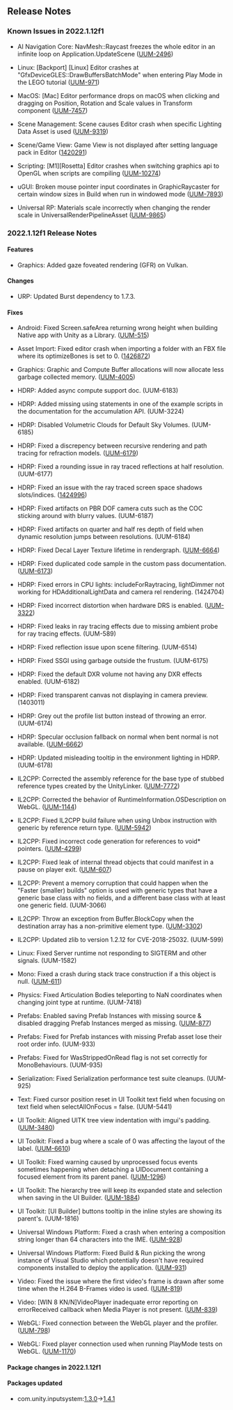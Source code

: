## Release Notes

### Known Issues in 2022.1.12f1

-   AI Navigation Core: NavMesh::Raycast freezes the whole editor in an infinite loop on Application.UpdateScene ([UUM-2496](https://issuetracker.unity3d.com/issues/navmesh-raycast-freezes-the-whole-editor-in-an-infinite-loop-on-application-dot-updatescene))

-   Linux: \[Backport\] \[Linux\] Editor crashes at \"GfxDeviceGLES::DrawBuffersBatchMode\" when entering Play Mode in the LEGO tutorial ([UUM-971](https://issuetracker.unity3d.com/issues/backport-linux-editor-crashes-at-gfxdevicegles-drawbuffersbatchmode-when-entering-play-mode-in-the-lego-tutorial))

-   MacOS: \[Mac\] Editor performance drops on macOS when clicking and dragging on Position, Rotation and Scale values in Transform component ([UUM-7457](https://issuetracker.unity3d.com/issues/mac-editor-performance-drops-on-macos-when-clicking-and-dragging-on-position-rotation-and-scale-values-in-transform-component))

-   Scene Management: Scene causes Editor crash when specific Lighting Data Asset is used ([UUM-9319](https://issuetracker.unity3d.com/issues/scene-causes-editor-crash-when-specific-lighting-data-asset-is-used))

-   Scene/Game View: Game View is not displayed after setting language pack in Editor ([1420291](https://issuetracker.unity3d.com/issues/gameview-is-not-displayed-after-setting-language-pack-in-unityeditor))

-   Scripting: \[M1\]\[Rosetta\] Editor crashes when switching graphics api to OpenGL when scripts are compiling ([UUM-10274](https://issuetracker.unity3d.com/issues/m1-rosetta-editor-crashes-when-switching-graphics-api-to-opengl-when-scripts-are-compiling))

-   uGUI: Broken mouse pointer input coordinates in GraphicRaycaster for certain window sizes in Build when run in windowed mode ([UUM-7893](https://issuetracker.unity3d.com/issues/broken-mouse-pointer-input-coordinates-in-graphicraycaster-for-certain-window-sizes-in-build-when-run-in-windowed-mode))

-   Universal RP: Materials scale incorrectly when changing the render scale in UniversalRenderPipelineAsset ([UUM-9865](https://issuetracker.unity3d.com/issues/materials-scale-incorrectly-when-changing-the-render-scale-in-universalrenderpipelineasset))

### 2022.1.12f1 Release Notes

#### Features

-   Graphics: Added gaze foveated rendering (GFR) on Vulkan.

#### Changes

-   URP: Updated Burst dependency to 1.7.3.

#### Fixes

-   Android: Fixed Screen.safeArea returning wrong height when building Native app with Unity as a Library. ([UUM-515](https://issuetracker.unity3d.com/issues/android-screen-dot-safearea-returns-wrong-height-when-building-native-app-with-unity-as-a-library))

-   Asset Import: Fixed editor crash when importing a folder with an FBX file where its optimizeBones is set to 0. ([1426872](https://issuetracker.unity3d.com/issues/mac-editor-crashes-when-importing-a-folder-with-an-fbx-file-and-its-meta-file-where-optimizebones-is-set-to-0))

-   Graphics: Graphic and Compute Buffer allocations will now allocate less garbage collected memory. ([UUM-4005](https://issuetracker.unity3d.com/issues/backport-graphicsbuffers-constructor-and-other-api-that-returns-graphicsbuffers-allocate-garbage))

-   HDRP: Added async compute support doc. (UUM-6183)

-   HDRP: Added missing using statements in one of the example scripts in the documentation for the accumulation API. (UUM-3224)

-   HDRP: Disabled Volumetric Clouds for Default Sky Volumes. (UUM-6185)

-   HDRP: Fixed a discrepency between recursive rendering and path tracing for refraction models. ([UUM-6179](https://issuetracker.unity3d.com/issues/hdrp-recursive-rendering-refraction-is-very-different-compared-to-rasterization-slash-pathtracing))

-   HDRP: Fixed a rounding issue in ray traced reflections at half resolution. (UUM-6177)

-   HDRP: Fixed an issue with the ray traced screen space shadows slots/indices. ([1424996](https://issuetracker.unity3d.com/issues/hdrp-incorrectly-allocated-slots-for-screen-space-shadows))

-   HDRP: Fixed artifacts on PBR DOF camera cuts such as the COC sticking around with blurry values. (UUM-6187)

-   HDRP: Fixed artifacts on quarter and half res depth of field when dynamic resolution jumps between resolutions. (UUM-6184)

-   HDRP: Fixed Decal Layer Texture lifetime in rendergraph. ([UUM-6664](https://issuetracker.unity3d.com/issues/decal-layer-texture-lifetime-in-rendergraph-1))

-   HDRP: Fixed duplicated code sample in the custom pass documentation. ([UUM-6173](https://issuetracker.unity3d.com/issues/hdrp-sample-code-for-custom-pass-scripting-is-incorrect))

-   HDRP: Fixed errors in CPU lights: includeForRaytracing, lightDimmer not working for HDAdditionalLightData and camera rel rendering. (1424704)

-   HDRP: Fixed incorrect distortion when hardware DRS is enabled. ([UUM-3322](https://issuetracker.unity3d.com/issues/hdrp-camera-view-is-rendered-on-objects-with-a-distortion-blur-material-when-dynamic-resolution-is-enabled))

-   HDRP: Fixed leaks in ray tracing effects due to missing ambient probe for ray tracing effects. (UUM-589)

-   HDRP: Fixed reflection issue upon scene filtering. (UUM-6514)

-   HDRP: Fixed SSGI using garbage outside the frustum. (UUM-6175)

-   HDRP: Fixed the default DXR volume not having any DXR effects enabled. (UUM-6182)

-   HDRP: Fixed transparent canvas not displaying in camera preview. (1403011)

-   HDRP: Grey out the profile list button instead of throwing an error. (UUM-6174)

-   HDRP: Specular occlusion fallback on normal when bent normal is not available. ([UUM-6662](https://issuetracker.unity3d.com/issues/bent-normals-and-shadergraph-1))

-   HDRP: Updated misleading tooltip in the environment lighting in HDRP. (UUM-6178)

-   IL2CPP: Corrected the assembly reference for the base type of stubbed reference types created by the UnityLinker. ([UUM-7772](https://issuetracker.unity3d.com/issues/backport-build-fails-with-il2cpp-error-when-building-in-il2cpp-scripting-backend-1))

-   IL2CPP: Corrected the behavior of RuntimeInformation.OSDescription on WebGL. ([UUM-1144](https://issuetracker.unity3d.com/issues/notsupportedexception-thrown-when-calling-any-member-of-system-dot-runtime-dot-interopservices-dot-runtimeinformation-in-webgl))

-   IL2CPP: Fixed IL2CPP build failure when using Unbox instruction with generic by reference return type. ([UUM-5942](https://issuetracker.unity3d.com/issues/il2cpp-build-fails-when-using-an-assembly-renamed-via-sentrys-assembly-alias-tool))

-   IL2CPP: Fixed incorrect code generation for references to void\* pointers. ([UUM-4299](https://issuetracker.unity3d.com/issues/il2cpp-build-fails-when-code-has-public-ref-void-star-this-int-index-function))

-   IL2CPP: Fixed leak of internal thread objects that could manifest in a pause on player exit. ([UUM-607](https://issuetracker.unity3d.com/issues/il2cpp-player-hangs-for-20-seconds-after-closing-it-when-running-threads))

-   IL2CPP: Prevent a memory corruption that could happen when the \"Faster (smaller) builds\" option is used with generic types that have a generic base class with no fields, and a different base class with at least one generic field. (UUM-3066)

-   IL2CPP: Throw an exception from Buffer.BlockCopy when the destination array has a non-primitive element type. ([UUM-3302](https://issuetracker.unity3d.com/issues/crash-when-running-il2cpp-build-that-uses-system-dot-buffercopy))

-   IL2CPP: Updated zlib to version 1.2.12 for CVE-2018-25032. (UUM-599)

-   Linux: Fixed Server runtime not responding to SIGTERM and other signals. (UUM-1582)

-   Mono: Fixed a crash during stack trace construction if a this object is null. ([UUM-611](https://issuetracker.unity3d.com/issues/editor-crashes-when-invoking-delegate-with-null-argument))

-   Physics: Fixed Articulation Bodies teleporting to NaN coordinates when changing joint type at runtime. (UUM-7418)

-   Prefabs: Enabled saving Prefab Instances with missing source & disabled dragging Prefab Instances merged as missing. ([UUM-877](https://issuetracker.unity3d.com/issues/backport-redo-drag-action-creates-duplicates-of-prefabs-disconnects-from-prefab-instance-and-makes-them-unable-to-delete-or-u))

-   Prefabs: Fixed for Prefab instances with missing Prefab asset lose their root order info. (UUM-933)

-   Prefabs: Fixed for WasStrippedOnRead flag is not set correctly for MonoBehaviours. (UUM-935)

-   Serialization: Fixed Serialization performance test suite cleanups. (UUM-925)

-   Text: Fixed cursor position reset in UI Toolkit text field when focusing on text field when selectAllOnFocus = false. (UUM-5441)

-   UI Toolkit: Aligned UITK tree view indentation with imgui\'s padding. ([UUM-3480](https://issuetracker.unity3d.com/issues/inconsistent-styling-of-treeview-items-between-imgui-and-ui-toolkit))

-   UI Toolkit: Fixed a bug where a scale of 0 was affecting the layout of the label. ([UUM-6610](https://issuetracker.unity3d.com/issues/backport-ui-toolkit-child-label-of-visual-element-gets-height-set-to-0-when-parent-has-transition-to-scale-toggled-between-1))

-   UI Toolkit: Fixed warning caused by unprocessed focus events sometimes happening when detaching a UIDocument containing a focused element from its parent panel. ([UUM-1296](https://issuetracker.unity3d.com/issues/backport-focuscontroller-has-unprocessed-focus-events-warnings-are-thrown-when-deactivating-a-uidocument-during-an-event-cal))

-   UI Toolkit: The hierarchy tree will keep its expanded state and selection when saving in the UI Builder. ([UUM-1884](https://issuetracker.unity3d.com/issues/backport-ui-builder-hierarchy-collapses-when-changes-are-saved))

-   UI Toolkit: \[UI Builder\] buttons tooltip in the inline styles are showing its parent\'s. (UUM-1816)

-   Universal Windows Platform: Fixed a crash when entering a composition string longer than 64 characters into the IME. ([UUM-928](https://issuetracker.unity3d.com/issues/uwp-player-crashes-when-typing-in-japanese-full-width-katakana))

-   Universal Windows Platform: Fixed Build & Run picking the wrong instance of Visual Studio which potentially doesn\'t have required components installed to deploy the application. ([UUM-931](https://issuetracker.unity3d.com/issues/uwp-build-and-run-picks-the-wrong-instance-of-visual-studio-to-build-when-there-are-multiple-installed))

-   Video: Fixed the issue where the first video\'s frame is drawn after some time when the H.264 B-Frames video is used. ([UUM-819](https://issuetracker.unity3d.com/issues/backport-android-the-first-videos-frame-is-drawn-after-some-time-when-the-h-dot-264-b-frames-video-is-used))

-   Video: \[WIN 8 KN/N\]VideoPlayer inadequate error reporting on errorReceived callback when Media Player is not present. ([UUM-839](https://issuetracker.unity3d.com/issues/backport-win-8-kn-slash-n-videoplayer-inadequate-error-reporting-on-errorreceived-callback-when-media-player-is-not-present))

-   WebGL: Fixed connection between the WebGL player and the profiler. ([UUM-798](https://issuetracker.unity3d.com/issues/backport-webgl-profiler-does-not-autoconnect-on-webgl-builds))

-   WebGL: Fixed player connection used when running PlayMode tests on WebGL. ([UUM-1170](https://issuetracker.unity3d.com/issues/webgl-chrome-the-message-header-is-corrupted-and-for-security-reasons-connection-will-be-terminated-dot-errors))

#### Package changes in 2022.1.12f1

#### Packages updated

-   com.unity.inputsystem:[1.3.0](https://docs.unity3d.com/Packages/com.unity.inputsystem@1.3//changelog/CHANGELOG.html)→[1.4.1](https://docs.unity3d.com/Packages/com.unity.inputsystem@1.4//changelog/CHANGELOG.html)
